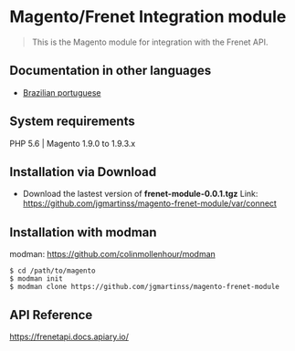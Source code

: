 # Magento/Frenet Integration module
> This is the Magento module for integration with the Frenet API.

## Documentation in other languages
* [Brazilian portuguese](README.pt-br.md)

## System requirements
PHP 5.6 | Magento 1.9.0 to 1.9.3.x

## Installation via Download
- Download the lastest version of **frenet-module-0.0.1.tgz**
Link: https://github.com/jgmartinss/magento-frenet-module/var/connect

## Installation with modman
modman: https://github.com/colinmollenhour/modman

    $ cd /path/to/magento
    $ modman init
    $ modman clone https://github.com/jgmartinss/magento-frenet-module

## API Reference
https://frenetapi.docs.apiary.io/

